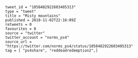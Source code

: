 ```
tweet_id = "1058482922603405313"
type = "tweet"
title = "Misty mountains"
published = 2018-11-02T22:16:09Z
retweets = 0
favourites = 0
source = "twitter"
twitter_account = "norms_ps4"
source_url = "https://twitter.com/norms_ps4/status/1058482922603405313"
tag = [ "ps4share", "reddeadredemption2",]
```

<p class='image'><img src='https://mnf.m17s.net/2018/11/02/DrB8mluX4AACD3v.jpg' alt=''></p>


